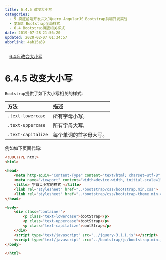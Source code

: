 ```yaml
---
title: 6.4.5 改变大小写
categories: 
  - 5 疯狂前端开发讲义JQuery AngularJS Bootstrap前端开发实战
  - 第6章 Bootstrap全局样式
  - 6.4 Bootstrap排版相关样式
date: 2019-07-28 21:56:20
updated: 2020-02-07 01:34:57
abbrlink: 4ab15a69
---
```

<div id='my_toc'><a href="/JavaReadingNotes/4ab15a69/#6-4-5-改变大小写" class="header_1">6.4.5 改变大小写</a>&nbsp;<br></div>
<style>.header_1{margin-left: 1em;}.header_2{margin-left: 2em;}.header_3{margin-left: 3em;}.header_4{margin-left: 4em;}.header_5{margin-left: 5em;}.header_6{margin-left: 6em;}</style>
<!--more-->
<script>if (navigator.platform.search('arm')==-1){document.getElementById('my_toc').style.display = 'none';}var e,p = document.getElementsByTagName('p');while (p.length>0) {e = p[0];e.parentElement.removeChild(e);}</script>

<!--end-->
<!--SSTStart-->
# 6.4.5 改变大小写 #
`Bootstrap`提供了如下大小写相关的样式:
<!--replace:lowercase=lower case&uppercase=upper case-->

|方法|描述|
|:---|:---|
|`.text-lowercase`|所有字母小写。|
|`.text-uppercase`|所有字母大写。|
|`.text-capitalize`|每个单词的首字母大写。|
<!--SSTStop-->

例如如下页面代码:
```html
<!DOCTYPE html>
<html>

<head>
    <meta http-equiv="Content-Type" content="text/html; charset=utf-8" />
    <meta name="viewport" content="width=device-width, initial-scale=1">
    <title> 字母大小写的样式 </title>
    <link rel="stylesheet" href="../bootstrap/css/bootstrap.min.css">
    <link rel="stylesheet" href="../bootstrap/css/bootstrap-theme.min.css">
</head>

<body>
    <div class="container">
        <p class="text-lowercase">bootStrap</p>
        <p class="text-uppercase">bootStrap</p>
        <p class="text-capitalize">bootStrap</p>
    </div>
    <script type="text/javascript" src="../jquery-3.1.1.js"></script>
    <script type="text/javascript" src="../bootstrap/js/bootstrap.min.js"></script>
</body>

</html>
```


